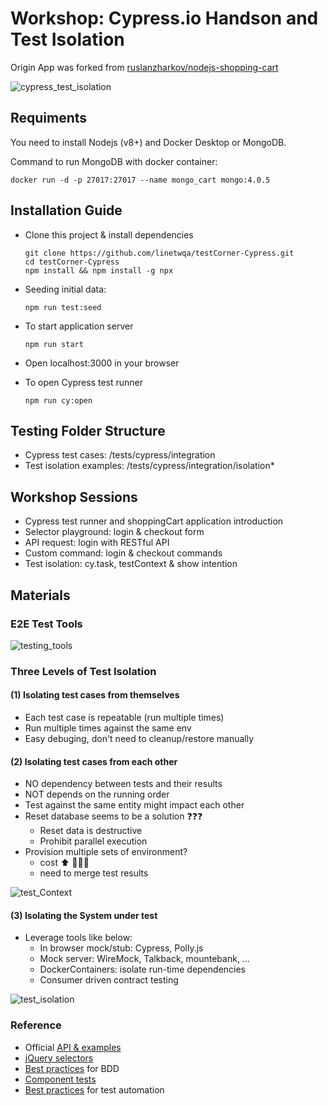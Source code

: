 # Workshop: Cypress.io Handson and Test Isolation

Origin App was forked from [ruslanzharkov/nodejs-shopping-cart](https://github.com/ruslanzharkov/nodejs-shopping-cart)

![cypress_test_isolation](https://user-images.githubusercontent.com/54438809/63830422-add5da80-c99e-11e9-8f7e-c9c012c42170.png)

## Requiments

You need to install Nodejs (v8+) and Docker Desktop or MongoDB.

Command to run MongoDB with docker container:

```shell
docker run -d -p 27017:27017 --name mongo_cart mongo:4.0.5
```

## Installation Guide

- Clone this project & install dependencies

  ```shell
  git clone https://github.com/linetwqa/testCorner-Cypress.git
  cd testCorner-Cypress
  npm install && npm install -g npx
  ```

- Seeding initial data:

  ```shell
  npm run test:seed
  ```

- To start application server

  ```shell
  npm run start
  ```

- Open localhost:3000 in your browser

- To open Cypress test runner

  ```shell
  npm run cy:open
  ```

## Testing Folder Structure

- Cypress test cases: /tests/cypress/integration
- Test isolation examples: /tests/cypress/integration/isolation*

## Workshop Sessions

- Cypress test runner and shoppingCart application introduction
- Selector playground: login & checkout form
- API request: login with RESTful API
- Custom command: login & checkout commands
- Test isolation: cy.task, testContext & show intention

## Materials

### E2E Test Tools

![testing_tools](https://user-images.githubusercontent.com/54438809/63830440-b7f7d900-c99e-11e9-8b6a-b8c287a3b31a.png)

### Three Levels of Test Isolation

#### (1) Isolating test cases from themselves

- Each test case is repeatable (run multiple times)
- Run multiple times against the same env
- Easy debuging, don't need to cleanup/restore manually

#### (2) Isolating test cases from each other

- NO dependency between tests and their results
- NOT depends on the running order
- Test against the same entity might impact each other
- Reset database seems to be a solution ❓❓❓
  - Reset data is destructive
  - Prohibit parallel execution
- Provision multiple sets of environment?
  - cost ⬆️ 💸💸💸
  - need to merge test results

![test_Context](https://user-images.githubusercontent.com/54438809/64221755-774d1200-cf00-11e9-8718-4eadfaf61f1e.png)

#### (3) Isolating the System under test

- Leverage tools like below:
  - In browser mock/stub: Cypress, Polly.js
  - Mock server: WireMock, Talkback, mountebank, ...
  - DockerContainers: isolate run-time dependencies
  - Consumer driven contract testing

![test_isolation](https://user-images.githubusercontent.com/54438809/63830454-c1814100-c99e-11e9-887e-fceae8c82fd3.png)

### Reference

- Official [API & examples](https://docs.cypress.io/api/api/table-of-contents.html)
- [jQuery selectors](https://api.jquery.com/category/selectors/)
- [Best practices](https://github.com/testing-library/cypress-testing-library) for BDD
- [Component tests](https://glebbahmutov.com/blog/my-vision-for-component-tests/#component-test)
- [Best practices](https://docs.cypress.io/guides/references/best-practices.html) for test automation
